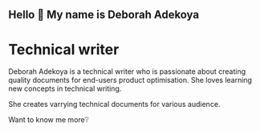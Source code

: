 Hello 👋 My name is Deborah Adekoya
------------------------------------
Technical writer
===============================

Deborah Adekoya is a technical writer who is passionate about creating quality documents for end-users product optimisation. She loves learning new concepts in technical writing.

She creates varrying technical documents for various audience.

Want to know me more❔


<!--
**Debilami/Debilami** is a ✨ _special_ ✨ repository because its `README.md` (this file) appears on your GitHub profile.

Here are some ideas to get you started:

- 🔭 I’m currently working on ...
- 🌱 I’m currently learning ...
- 👯 I’m looking to collaborate on ...
- 🤔 I’m looking for help with ...
- 💬 Ask me about ...
- 📫 How to reach me: ...
- 😄 Pronouns: ...
- ⚡ Fun fact: ...
-->
